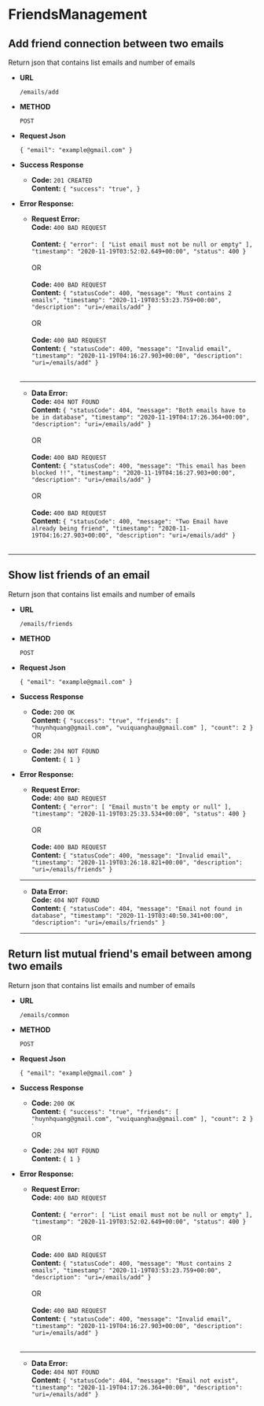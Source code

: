 # FriendsManagement

**Add friend connection between two emails**
----
Return json that contains list emails and number of emails 
* **URL**

   `/emails/add`
  
* **METHOD**

  `POST`
  
* **Request Json**

  `{
      "email": "example@gmail.com"
  }`
* **Success Response**
   * **Code:** `201 CREATED` <br />
   **Content:**
  `{
    "success": "true",
   }`
* **Error Response:**
   * **Request Error:** <br />
             **Code:** `400 BAD REQUEST` <br /><br />
             **Content:** 
             `{
                "error": [
                    "List email must not be null or empty"
                ],
                "timestamp": "2020-11-19T03:52:02.649+00:00",
                "status": 400
            }`<br /><br />
               OR<br /><br />
             **Code:** `400 BAD REQUEST` <br />
             **Content:** `{
                "statusCode": 400,
                "message": "Must contains 2 emails",
                "timestamp": "2020-11-19T03:53:23.759+00:00",
                "description": "uri=/emails/add"
            }` <br /><br />
            OR<br /><br />
             **Code:** `400 BAD REQUEST` <br />
             **Content:** `{
                "statusCode": 400,
                "message": "Invalid email",
                "timestamp": "2020-11-19T04:16:27.903+00:00",
                "description": "uri=/emails/add"
            }` <br /><br />
  -------
    * **Data Error:** <br />
             **Code:** `404 NOT FOUND` <br />
                   **Content:** `{
                      "statusCode": 404,
                      "message": "Both emails have to be in database",
                      "timestamp": "2020-11-19T04:17:26.364+00:00",
                      "description": "uri=/emails/add"
                  }` <br /><br />
                  OR<br /><br />
             **Code:** `400 BAD REQUEST` <br />
             **Content:** `{
                "statusCode": 400,
                "message": "This email has been blocked !!",
                "timestamp": "2020-11-19T04:16:27.903+00:00",
                "description": "uri=/emails/add"
            }` <br /><br />
            OR<br /><br />
             **Code:** `400 BAD REQUEST` <br />
             **Content:** `{
                "statusCode": 400,
                "message": "Two Email have already being friend",
                "timestamp": "2020-11-19T04:16:27.903+00:00",
                "description": "uri=/emails/add"
            }` <br /><br />
-------------------------------------------------------------
                  
**Show list friends of an email**
----
Return json that contains list emails and number of emails 
* **URL**

   `/emails/friends`
  
* **METHOD**

  `POST`
  
* **Request Json**

  `{
      "email": "example@gmail.com"
  }`
* **Success Response**
   * **Code:** `200 OK` <br />
   **Content:**
  `{
    "success": "true",
    "friends": [
        "huynhquang@gmail.com",
        "vuiquanghau@gmail.com"
    ],
    "count": 2
   }`<br /> OR <br />
   
   * **Code:** `204 NOT FOUND` <br />
   **Content:**
  `{
    1
   }`
* **Error Response:**
   * **Request Error:** <br />
             **Code:** `400 BAD REQUEST` <br />
             **Content:** 
             `{
                "error": [
                    "Email mustn't be empty or null"
                ],
                "timestamp": "2020-11-19T03:25:33.534+00:00",
                "status": 400
               }`<br /><br />
               OR 
               <br /> <br />
             **Code:** `400 BAD REQUEST` <br />
             **Content:** `{
             "statusCode": 400,
             "message": "Invalid email",
             "timestamp": "2020-11-19T03:26:18.821+00:00",
             "description": "uri=/emails/friends"
            }` <br />
   --------
    * **Data Error:** <br />
             **Code:** `404 NOT FOUND` <br />
                   **Content:** `{
                      "statusCode": 404,
                      "message": "Email not found in database",
                      "timestamp": "2020-11-19T03:40:50.341+00:00",
                      "description": "uri=/emails/friends"
                  }` <br />
    -----------------------------------------------------------
    
**Return list mutual friend's email between among two emails**
----
Return json that contains list emails and number of emails 
* **URL**

   `/emails/common`
  
* **METHOD**

  `POST`
  
* **Request Json**

  `{
      "email": "example@gmail.com"
  }`
* **Success Response**
   * **Code:** `200 OK` <br />
   **Content:**
  `{
    "success": "true",
    "friends": [
        "huynhquang@gmail.com",
        "vuiquanghau@gmail.com"
    ],
    "count": 2
   }`
   `<br /> OR <br />
   
   * **Code:** `204 NOT FOUND` <br />
   **Content:**
  `{
    1
   }`
   
* **Error Response:**
   * **Request Error:** <br />
             **Code:** `400 BAD REQUEST` <br /><br />
             **Content:** 
             `{
                "error": [
                    "List email must not be null or empty"
                ],
                "timestamp": "2020-11-19T03:52:02.649+00:00",
                "status": 400
            }`<br /><br />
               OR<br /><br />
             **Code:** `400 BAD REQUEST` <br />
             **Content:** `{
                "statusCode": 400,
                "message": "Must contains 2 emails",
                "timestamp": "2020-11-19T03:53:23.759+00:00",
                "description": "uri=/emails/add"
            }` <br /><br />
            OR<br /><br />
             **Code:** `400 BAD REQUEST` <br />
             **Content:** `{
                "statusCode": 400,
                "message": "Invalid email",
                "timestamp": "2020-11-19T04:16:27.903+00:00",
                "description": "uri=/emails/add"
            }` <br /><br />
  -------
    * **Data Error:** <br />
             **Code:** `404 NOT FOUND` <br />
                   **Content:** `{
                      "statusCode": 404,
                      "message": "Email not exist",
                      "timestamp": "2020-11-19T04:17:26.364+00:00",
                      "description": "uri=/emails/add"
                  }` <br /><br />
                 

